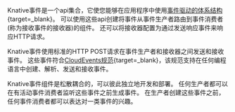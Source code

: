 <!-- Snippet used in the following topics:
- /docs/eventing/README.md
- /docs/concepts/README.md
-->

Knative事件是一个api集合，它使您能够在应用程序中使用[事件驱动的体系结构](https://en.wikipedia.org/wiki/Event-driven_architecture){target=_blank}。
可以使用这些api创建将事件从事件生产者路由到事件消费者(称为接收事件的接收器)的组件。
还可以将接收器配置为通过发送响应事件来响应HTTP请求。

Knative事件使用标准的HTTP POST请求在事件生产者和接收器之间发送和接收事件。
这些事件符合[CloudEvents规范](https://cloudevents.io/){target=_blank}，该规范支持在任何编程语言中创建、解析、发送和接收事件。

Knative事件组件是松散耦合的，可以彼此独立地开发和部署。
任何生产者都可以在有活动事件消费者监听这些事件之前生成事件。
在生产者创建这些事件之前，任何事件消费者都可以表达对一类事件的兴趣。